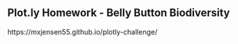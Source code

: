 <h2>Plot.ly Homework - Belly Button Biodiversity</h2>
<p> https://mxjensen55.github.io/plotly-challenge/ </p>
